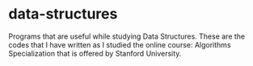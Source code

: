 # data-structures
Programs that are useful while studying Data Structures.
These are the codes that I have written as I studied the online course: Algorithms Specialization that is offered by Stanford University.
